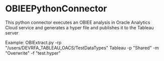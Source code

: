 # OBIEEPythonConnector
This python connector executes an OBIEE analysis in Oracle Analytics Cloud service and generates a hyper file and publishes it to the Tableau server

Example: OBIExtract.py -rp "/users/DEVRFA_TABLEAU_OACS/TestDataTypes" Tableau -p "Shared" -m "Overwrite" -f "test.hyper"
